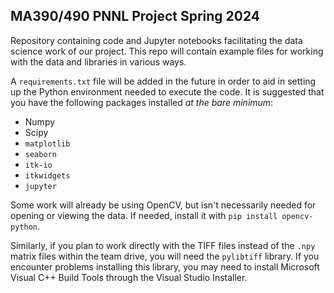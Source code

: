 MA390/490 PNNL Project Spring 2024
---
Repository containing code and Jupyter notebooks facilitating the data science work of our project. This repo will contain example files for working with the data and libraries in various ways.

A `requirements.txt` file will be added in the future in order to aid in setting up the Python environment needed to execute the code. It is suggested that you have the following packages installed *at the bare minimum*:
- Numpy
- Scipy
- `matplotlib`
- `seaborn`
- `itk-io`
- `itkwidgets`
- `jupyter`

Some work will already be using OpenCV, but isn't necessarily needed for opening or viewing the data. If needed, install it with `pip install opencv-python`.

Similarly, if you plan to work directly with the TIFF files instead of the `.npy` matrix files within the team drive, you will need the `pylibtiff` library. If you encounter problems installing this library, you may need to install Microsoft Visual C++ Build Tools through the Visual Studio Installer.